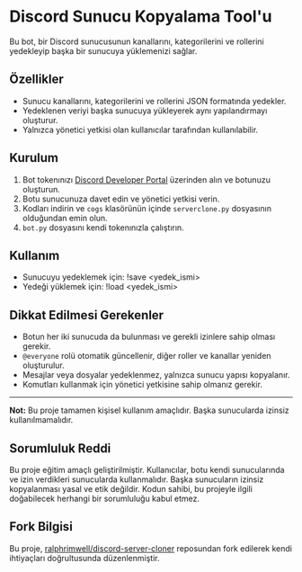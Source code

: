 # Discord Sunucu Kopyalama Tool'u

Bu bot, bir Discord sunucusunun kanallarını, kategorilerini ve rollerini yedekleyip başka bir sunucuya yüklemenizi sağlar.


## Özellikler

- Sunucu kanallarını, kategorilerini ve rollerini JSON formatında yedekler.
- Yedeklenen veriyi başka sunucuya yükleyerek aynı yapılandırmayı oluşturur.
- Yalnızca yönetici yetkisi olan kullanıcılar tarafından kullanılabilir.

## Kurulum

1. Bot tokenınızı [Discord Developer Portal](https://discord.com/developers/applications) üzerinden alın ve botunuzu oluşturun.
2. Botu sunucunuza davet edin ve yönetici yetkisi verin.
3. Kodları indirin ve `cogs` klasörünün içinde `serverclone.py` dosyasının olduğundan emin olun.
4. `bot.py` dosyasını kendi tokenınızla çalıştırın.

## Kullanım

- Sunucuyu yedeklemek için:
!save <yedek_ismi>
- Yedeği yüklemek için:
!load <yedek_ismi>


## Dikkat Edilmesi Gerekenler

- Botun her iki sunucuda da bulunması ve gerekli izinlere sahip olması gerekir.
- `@everyone` rolü otomatik güncellenir, diğer roller ve kanallar yeniden oluşturulur.
- Mesajlar veya dosyalar yedeklenmez, yalnızca sunucu yapısı kopyalanır.
- Komutları kullanmak için yönetici yetkisine sahip olmanız gerekir.

---

**Not:** Bu proje tamamen kişisel kullanım amaçlıdır. Başka sunucularda izinsiz kullanılmamalıdır.

## Sorumluluk Reddi

Bu proje eğitim amaçlı geliştirilmiştir. Kullanıcılar, botu kendi sunucularında ve izin verdikleri sunucularda kullanmalıdır. Başka sunucuların izinsiz kopyalanması yasal ve etik değildir. Kodun sahibi, bu projeyle ilgili doğabilecek herhangi bir sorumluluğu kabul etmez.

## Fork Bilgisi

Bu proje, [ralphrimwell/discord-server-cloner](https://github.com/ralphrimwell/discord-server-cloner) reposundan fork edilerek kendi ihtiyaçları doğrultusunda düzenlenmiştir.
